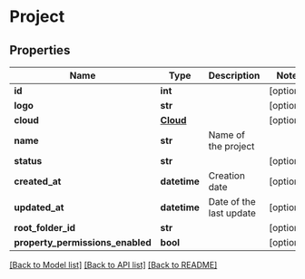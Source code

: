 # Project

## Properties
Name | Type | Description | Notes
------------ | ------------- | ------------- | -------------
**id** | **int** |  | [optional] 
**logo** | **str** |  | [optional] 
**cloud** | [**Cloud**](Cloud.md) |  | [optional] 
**name** | **str** | Name of the project | 
**status** | **str** |  | [optional] 
**created_at** | **datetime** | Creation date | [optional] 
**updated_at** | **datetime** | Date of the last update | [optional] 
**root_folder_id** | **str** |  | [optional] 
**property_permissions_enabled** | **bool** |  | [optional] 

[[Back to Model list]](../README.md#documentation-for-models) [[Back to API list]](../README.md#documentation-for-api-endpoints) [[Back to README]](../README.md)


